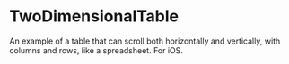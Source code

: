 # TwoDimensionalTable
An example of a table that can scroll both horizontally and vertically, with columns and rows, like a spreadsheet.  For iOS.
